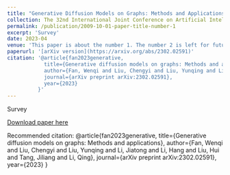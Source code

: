 ```yaml
---
title: "Generative Diffusion Models on Graphs: Methods and Applications"
collection: The 32nd International Joint Conference on Artificial Intelligence (IJCAI)
permalink: /publication/2009-10-01-paper-title-number-1
excerpt: 'Survey'
date: 2023-04
venue: 'This paper is about the number 1. The number 2 is left for future work.'
paperurl: '[arXiv version](https://arxiv.org/abs/2302.02591)'
citation: '@article{fan2023generative,
            title={Generative diffusion models on graphs: Methods and applications},
            author={Fan, Wenqi and Liu, Chengyi and Liu, Yunqing and Li, Jiatong and Li, Hang and Liu, Hui and Tang, Jiliang and Li, Qing},
            journal={arXiv preprint arXiv:2302.02591},
            year={2023}
          }'
---
```

Survey

[Download paper here](https://arxiv.org/abs/2302.02591)

Recommended citation: @article{fan2023generative,
                        title={Generative diffusion models on graphs: Methods and applications},
                        author={Fan, Wenqi and Liu, Chengyi and Liu, Yunqing and Li, Jiatong and Li, Hang and Liu, Hui and Tang, Jiliang and Li, Qing},
                        journal={arXiv preprint arXiv:2302.02591},
                        year={2023}
                      }

